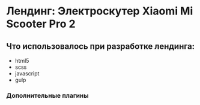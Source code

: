 

# Лендинг: Электроскутер Xiaomi Mi Scooter Pro 2


## Что использовалось при разработке лендинга:

- html5
- scss
- javascript
- gulp

### Дополнительные плагины
